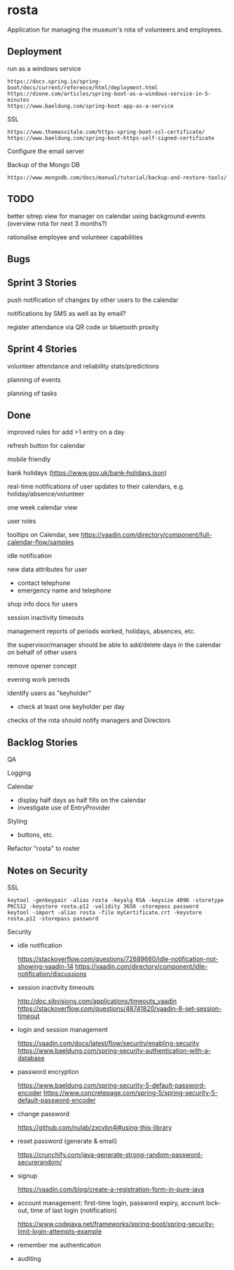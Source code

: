# rosta
Application for managing the museum's rota of volunteers and employees.

## Deployment

run as a windows service

    https://docs.spring.io/spring-boot/docs/current/reference/html/deployment.html
    https://dzone.com/articles/spring-boot-as-a-windows-service-in-5-minutes
    https://www.baeldung.com/spring-boot-app-as-a-service

SSL

    https://www.thomasvitale.com/https-spring-boot-ssl-certificate/
    https://www.baeldung.com/spring-boot-https-self-signed-certificate

Configure the email server

Backup of the Mongo DB

    https://www.mongodb.com/docs/manual/tutorial/backup-and-restore-tools/

## TODO

better sitrep view for manager on calendar using background events (overview rota for next 3 months?)

rationalise employee and volunteer capabilities

## Bugs

## Sprint 3 Stories

push notification of changes by other users to the calendar

notifications by SMS as well as by email?

register attendance via QR code or bluetooth proxity

## Sprint 4 Stories

volunteer attendance and reliability stats/predictions

planning of events

planning of tasks

## Done

improved rules for add >1 entry on a day

refresh button for calendar

mobile friendly

bank holidays (https://www.gov.uk/bank-holidays.json)

real-time notifications of user updates to their calendars, e.g. holiday/absence/volunteer

one week calendar view

user roles

tooltips on Calendar, see https://vaadin.com/directory/component/full-calendar-flow/samples

idle notification

new data attributes for user
- contact telephone
- emergency name and telephone

shop info docs for users

session inactivity timeouts

management reports of periods worked, holidays, absences, etc.

the supervisor/manager should be able to add/delete days in the calendar on behalf of other users

remove opener concept

evening work periods

identify users as "keyholder"
- check at least one keyholder per day

checks of the rota should notify managers and Directors

## Backlog Stories

QA

Logging

Calendar
- display half days as half fills on the calendar
- investigate use of EntryProvider

Styling
- buttons, etc.

Refactor "rosta" to roster

## Notes on Security

SSL

    keytool -genkeypair -alias rosta -keyalg RSA -keysize 4096 -storetype PKCS12 -keystore rosta.p12 -validity 3650 -storepass password
    keytool -import -alias rosta -file myCertificate.crt -keystore rosta.p12 -storepass password

Security
- idle notification

    https://stackoverflow.com/questions/72689660/idle-notification-not-showing-vaadin-14
    https://vaadin.com/directory/component/idle-notification/discussions
- session inactivity timeouts

    http://doc.sibvisions.com/applications/timeouts_vaadin
    https://stackoverflow.com/questions/48741820/vaadin-8-set-session-timeout
- login and session management

    https://vaadin.com/docs/latest/flow/security/enabling-security
    https://www.baeldung.com/spring-security-authentication-with-a-database
- password encryption

    https://www.baeldung.com/spring-security-5-default-password-encoder
    https://www.concretepage.com/spring-5/spring-security-5-default-password-encoder
- change password

    https://github.com/nulab/zxcvbn4j#using-this-library
- reset password (generate & email)

    https://crunchify.com/java-generate-strong-random-password-securerandom/
- signup

    https://vaadin.com/blog/create-a-registration-form-in-pure-java
- account management: first-time login, password expiry, account lock-out, time of last login (notification)

    https://www.codejava.net/frameworks/spring-boot/spring-security-limit-login-attempts-example
- remember me authentication

- auditing


